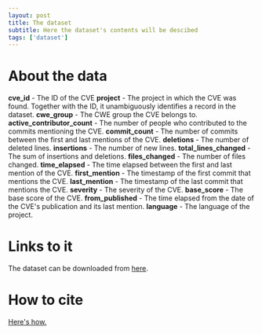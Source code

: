 ```yaml
---
layout: post
title: The dataset
subtitle: Here the dataset's contents will be descibed
tags: ['dataset']
---
```


# About the data
**cve_id** - The ID of the CVE
**project** - The project in which the CVE was found. Together with the ID, it unambiguously identifies a record in the dataset.
**cwe_group** - The CWE group the CVE belongs to.
**active_contributor_count** - The number of people who contributed to the commits mentioning the CVE.
**commit_count** - The number of commits between the first and last mentions of the CVE.
**deletions** - The number of deleted lines.
**insertions** - The number of new lines.
**total_lines_changed** - The sum of insertions and deletions.
**files_changed** - The number of files changed.
**time_elapsed** - The time elapsed between the first and last mention of the CVE.
**first_mention** - The timestamp of the first commit that mentions the CVE.
**last_mention** - The timestamp of the last commit that mentions the CVE.
**severity** - The severity of the CVE.
**base_score** - The base score of the CVE.
**from_published** - The time elapsed from the date of the CVE's publication and its last mention.
**language** - The language of the project.

# Links to it
The dataset can be downloaded from <a href="/download.md"> here</a>.

# How to cite
<a href="/cite.md">Here's how.</a>